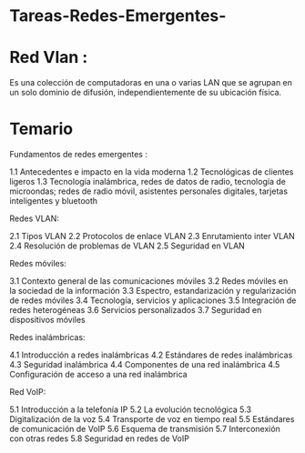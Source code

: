 # Tareas-Redes-Emergentes-

# Red Vlan :
Es una colección de computadoras en una o varias LAN que se agrupan en un solo dominio de difusión, independientemente de su ubicación física. 

# Temario 

Fundamentos de redes emergentes :

1.1 Antecedentes e impacto en la vida moderna 
1.2 Tecnológicas de clientes ligeros 
1.3 Tecnología inalámbrica, redes de datos de radio, 
tecnología de microondas; redes de radio móvil, 
asistentes personales digitales, tarjetas 
inteligentes y bluetooth

Redes VLAN:

2.1 Tipos VLAN
2.2 Protocolos de enlace VLAN 
2.3 Enrutamiento inter VLAN 
2.4 Resolución de problemas de VLAN 
2.5 Seguridad en VLAN

Redes móviles:

3.1 Contexto general de las 
comunicaciones móviles 
3.2 Redes móviles en la sociedad de la información 
3.3 Espectro, estandarización y 
regularización de redes móviles 
3.4 Tecnología, servicios y aplicaciones 
3.5 Integración de redes heterogéneas 
3.6 Servicios personalizados 
3.7 Seguridad en dispositivos móviles

Redes inalámbricas:

4.1 Introducción a redes inalámbricas 
4.2 Estándares de redes inalámbricas 
4.3 Seguridad inalámbrica 
4.4 Componentes de una red inalámbrica 
4.5 Configuración de acceso a una red inalámbrica

Red VoIP:

5.1 Introducción a la telefonía IP 
5.2 La evolución tecnológica 
5.3 Digitalización de la voz 
5.4 Transporte de voz en tiempo real 
5.5 Estándares de comunicación de VoIP 
5.6 Esquema de transmisión 
5.7 Interconexión con otras redes 
5.8 Seguridad en redes de VoIP
